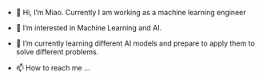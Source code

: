 - 👋 Hi, I’m Miao. Currently I am working as a machine learning engineer
- 👀 I’m interested in Machine Learning and AI. 
- 🌱 I’m currently learning different AI models and prepare to apply them to solve different problems.

- 📫 How to reach me ...


